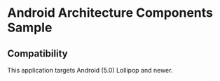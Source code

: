 # Android Architecture Components Sample

## Compatibility

This application targets Android (5.0) Lollipop and newer.
